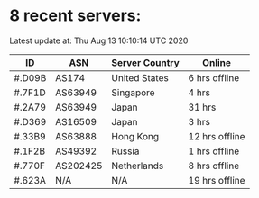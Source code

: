 # 8 recent servers:

Latest update at: Thu Aug 13 10:10:14 UTC 2020

| ID | ASN | Server Country | Online |
| -- | --- | -------------- | ------ |
| #.D09B | AS174 | United States | 6 hrs offline |
| #.7F1D | AS63949 | Singapore | 4 hrs |
| #.2A79 | AS63949 | Japan | 31 hrs |
| #.D369 | AS16509 | Japan | 3 hrs |
| #.33B9 | AS63888 | Hong Kong | 12 hrs offline |
| #.1F2B | AS49392 | Russia | 1 hrs offline |
| #.770F | AS202425 | Netherlands | 8 hrs offline |
| #.623A | N/A | N/A | 19 hrs offline |

